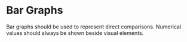 # Bar Graphs

Bar graphs should be used to represent direct comparisons. Numerical values should always be shown beside visual elements. 



